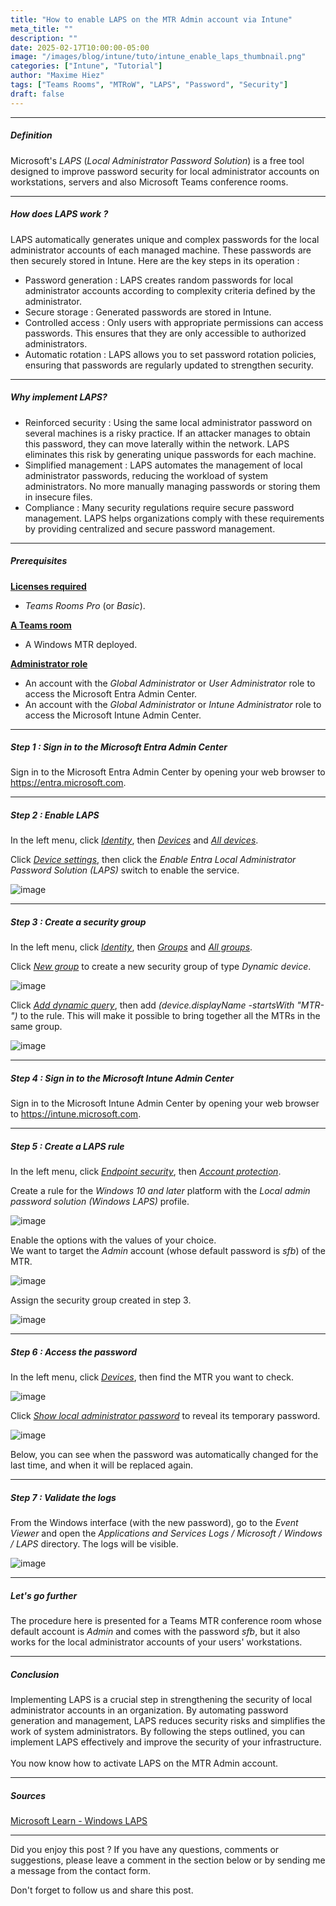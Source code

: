 ```yaml
---
title: "How to enable LAPS on the MTR Admin account via Intune"
meta_title: ""
description: ""
date: 2025-02-17T10:00:00-05:00
image: "/images/blog/intune/tuto/intune_enable_laps_thumbnail.png"
categories: ["Intune", "Tutorial"]
author: "Maxime Hiez"
tags: ["Teams Rooms", "MTRoW", "LAPS", "Password", "Security"]
draft: false
---
```

---

##### Definition
Microsoft's *LAPS* (*Local Administrator Password Solution*) is a free tool designed to improve password security for local administrator accounts on workstations, servers and also Microsoft Teams conference rooms.

---

##### How does LAPS work ?
LAPS automatically generates unique and complex passwords for the local administrator accounts of each managed machine. These passwords are then securely stored in Intune. Here are the key steps in its operation :
- Password generation : LAPS creates random passwords for local administrator accounts according to complexity criteria defined by the administrator.
- Secure storage : Generated passwords are stored in Intune.
- Controlled access : Only users with appropriate permissions can access passwords. This ensures that they are only accessible to authorized administrators.
- Automatic rotation : LAPS allows you to set password rotation policies, ensuring that passwords are regularly updated to strengthen security.

---

##### Why implement LAPS?
- Reinforced security : Using the same local administrator password on several machines is a risky practice. If an attacker manages to obtain this password, they can move laterally within the network. LAPS eliminates this risk by generating unique passwords for each machine.
- Simplified management : LAPS automates the management of local administrator passwords, reducing the workload of system administrators. No more manually managing passwords or storing them in insecure files.
- Compliance : Many security regulations require secure password management. LAPS helps organizations comply with these requirements by providing centralized and secure password management.

---

##### Prerequisites
**<u>Licenses required</u>**
- *Teams Rooms Pro* (or *Basic*).

**<u>A Teams room</u>**
- A Windows MTR deployed.

**<u>Administrator role</u>**
- An account with the *Global Administrator* or *User Administrator* role to access the Microsoft Entra Admin Center.
- An account with the *Global Administrator* or *Intune Administrator* role to access the Microsoft Intune Admin Center.

---

##### Step 1 : Sign in to the Microsoft Entra Admin Center
Sign in to the Microsoft Entra Admin Center by opening your web browser to https://entra.microsoft.com.

---

##### Step 2 : Enable LAPS
In the left menu, click *<u>Identity</u>*, then *<u>Devices</u>* and *<u>All devices</u>*.

Click *<u>Device settings</u>*, then click the *Enable Entra Local Administrator Password Solution (LAPS)* switch to enable the service.

![image](/images/blog/intune/tuto/intune_enable_laps_001.png)

---

##### Step 3 : Create a security group
In the left menu, click *<u>Identity</u>*, then *<u>Groups</u>* and *<u>All groups</u>*.

Click *<u>New group</u>* to create a new security group of type *Dynamic device*.

![image](/images/blog/intune/tuto/intune_enable_laps_002.png)

Click *<u>Add dynamic query</u>*, then add *(device.displayName -startsWith "MTR-")* to the rule. This will make it possible to bring together all the MTRs in the same group.

![image](/images/blog/intune/tuto/intune_enable_laps_003.png)

---

##### Step 4 : Sign in to the Microsoft Intune Admin Center
Sign in to the Microsoft Intune Admin Center by opening your web browser to https://intune.microsoft.com.

---

##### Step 5 : Create a LAPS rule
In the left menu, click *<u>Endpoint security</u>*, then *<u>Account protection</u>*.

Create a rule for the *Windows 10 and later* platform with the *Local admin password solution (Windows LAPS)* profile.

![image](/images/blog/intune/tuto/intune_enable_laps_004.png)

Enable the options with the values ​​of your choice.<br />
We want to target the *Admin* account (whose default password is *sfb*) of the MTR.

![image](/images/blog/intune/tuto/intune_enable_laps_005.png)

Assign the security group created in step 3.

![image](/images/blog/intune/tuto/intune_enable_laps_006.png)

---

##### Step 6 : Access the password
In the left menu, click *<u>Devices</u>*, then find the MTR you want to check.

![image](/images/blog/intune/tuto/intune_enable_laps_007.png)

Click *<u>Show local administrator password</u>* to reveal its temporary password.

![image](/images/blog/intune/tuto/intune_enable_laps_008.png)

Below, you can see when the password was automatically changed for the last time, and when it will be replaced again.

---

##### Step 7 : Validate the logs
From the Windows interface (with the new password), go to the *Event Viewer* and open the *Applications and Services Logs / Microsoft / Windows / LAPS* directory. The logs will be visible.

![image](/images/blog/intune/tuto/intune_enable_laps_009.png)

---

##### Let's go further
The procedure here is presented for a Teams MTR conference room whose default account is *Admin* and comes with the password *sfb*, but it also works for the local administrator accounts of your users' workstations.

---

##### Conclusion
Implementing LAPS is a crucial step in strengthening the security of local administrator accounts in an organization. By automating password generation and management, LAPS reduces security risks and simplifies the work of system administrators. By following the steps outlined, you can implement LAPS effectively and improve the security of your infrastructure.<br/><br/>
You now know how to activate LAPS on the MTR Admin account.

---

##### Sources
[Microsoft Learn - Windows LAPS](https://learn.microsoft.com/en-us/windows-server/identity/laps/laps-overview)

---


Did you enjoy this post ? If you have any questions, comments or suggestions, please leave a comment in the section below or by sending me a message from the contact form.

Don't forget to follow us and share this post.